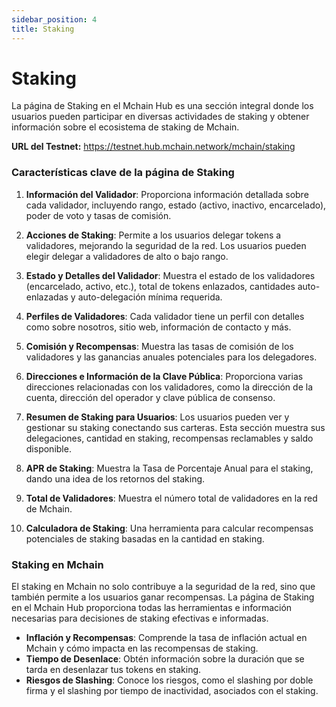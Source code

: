 ```yaml
---
sidebar_position: 4
title: Staking
---
```


# Staking

La página de Staking en el Mchain Hub es una sección integral donde los usuarios pueden participar en diversas actividades de staking y obtener información sobre el ecosistema de staking de Mchain.

**URL del Testnet:** https://testnet.hub.mchain.network/mchain/staking

### Características clave de la página de Staking

1. **Información del Validador**: Proporciona información detallada sobre cada validador, incluyendo rango, estado (activo, inactivo, encarcelado), poder de voto y tasas de comisión.

2. **Acciones de Staking**: Permite a los usuarios delegar tokens a validadores, mejorando la seguridad de la red. Los usuarios pueden elegir delegar a validadores de alto o bajo rango.

3. **Estado y Detalles del Validador**: Muestra el estado de los validadores (encarcelado, activo, etc.), total de tokens enlazados, cantidades auto-enlazadas y auto-delegación mínima requerida.

4. **Perfiles de Validadores**: Cada validador tiene un perfil con detalles como sobre nosotros, sitio web, información de contacto y más.

5. **Comisión y Recompensas**: Muestra las tasas de comisión de los validadores y las ganancias anuales potenciales para los delegadores.

6. **Direcciones e Información de la Clave Pública**: Proporciona varias direcciones relacionadas con los validadores, como la dirección de la cuenta, dirección del operador y clave pública de consenso.

7. **Resumen de Staking para Usuarios**: Los usuarios pueden ver y gestionar su staking conectando sus carteras. Esta sección muestra sus delegaciones, cantidad en staking, recompensas reclamables y saldo disponible.

8. **APR de Staking**: Muestra la Tasa de Porcentaje Anual para el staking, dando una idea de los retornos del staking.

9. **Total de Validadores**: Muestra el número total de validadores en la red de Mchain.

10. **Calculadora de Staking**: Una herramienta para calcular recompensas potenciales de staking basadas en la cantidad en staking.

### Staking en Mchain

El staking en Mchain no solo contribuye a la seguridad de la red, sino que también permite a los usuarios ganar recompensas. La página de Staking en el Mchain Hub proporciona todas las herramientas e información necesarias para decisiones de staking efectivas e informadas.

- **Inflación y Recompensas**: Comprende la tasa de inflación actual en Mchain y cómo impacta en las recompensas de staking.
- **Tiempo de Desenlace**: Obtén información sobre la duración que se tarda en desenlazar tus tokens en staking.
- **Riesgos de Slashing**: Conoce los riesgos, como el slashing por doble firma y el slashing por tiempo de inactividad, asociados con el staking.
